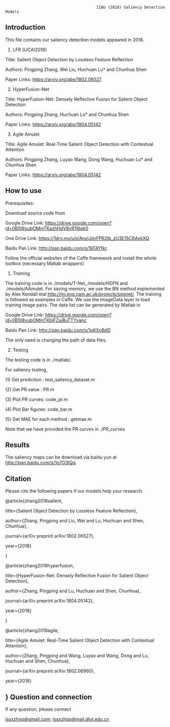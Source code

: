  
                                            IIAU (2018) Saliency Detection Models
                                      
Introduction
------------------------------------------------------------------------------------------------------------------
This file contains our saliency detection models appeared in 2018.
1) LFR (IJCAI2018)

Title: Salient Object Detection by Lossless Feature Reflection

Authors: Pingping Zhang, Wei Liu, Huchuan Lu* and Chunhua Shen

Paper Links: https://arxiv.org/abs/1802.06527

2) HyperFusion-Net

Title: HyperFusion-Net: Densely Reflective Fusion for Salient Object Detection

Authors: Pingping Zhang, Huchuan Lu* and Chunhua Shen

Paper Links: https://arxiv.org/abs/1804.05142

3) Agile Amulet

Title: Agile Amulet: Real-Time Salient Object Detection with Contextual Attention

Authors: Pingping Zhang, Luyao Wang, Dong Wang, Huchuan Lu* and Chunhua Shen

Paper Links: https://arxiv.org/abs/1804.05142

How to use
--------------------------------------------------------------------------------------------------------------

Prerequisites:

Download source code from  

Google Drive Link: https://drive.google.com/open?id=0B5t8yubOMmTKazhHdV8yR19tek0 

One Drive    Link: https://1drv.ms/u/s!AnzjJimFPB2Ib_zU3E15C6AxkXQ 

Baidu Pan    Link: http://pan.baidu.com/s/1bTAYNc


Follow the official websites of the Caffe framework and install the whole toolbox (necessary Matlab wrappers)

1) Training

The training code is in ./models/T-Net,./models/HDFN and ./models/AAmulet. For saving memory, we use the BN method implemented by Alex Kendall etal http://mi.eng.cam.ac.uk/projects/segnet/. The training is followed as examples in Caffe. 
We use the ImageData layer to load training image pairs. The data list can be generated by Matlab in 

Google Drive Link: https://drive.google.com/open?id=0B5t8yubOMmTKblFZajBuTTYyanc

Baidu Pan    Link: http://pan.baidu.com/s/1pKXnBdD

The only need is changing the path of data files.

2) Testing

The testing code is in ./matlab/.

For saliency testing,

(1) Get prediction : test_saliency_dataset.m

(2) Get PR value : PR.m

(3) Plot PR curves: code_pr.m

(4) Plot Bar figures: code_bar.m

(5) Get MAE for each method : getmae.m

Note that we have provided the PR curves in ./PR_curves

Results
---------------------------------------------------------------------------------------------------------------------
The saliency maps can be download via baidu yun at http://pan.baidu.com/s/1o7O3lQq.

Citation
---------------------------------------------------------------------------------------------------------------------
Please cite the following papers if our models help your research:

@article{zhang2018salient,

  title={Salient Object Detection by Lossless Feature Reflection},
  
  author={Zhang, Pingping and Liu, Wei and Lu, Huchuan and Shen, Chunhua},
  
  journal={arXiv preprint arXiv:1802.06527},
  
  year={2018}
  
}

@article{zhang2018hyperfusion,

  title={HyperFusion-Net: Densely Reflective Fusion for Salient Object Detection},
  
  author={Zhang, Pingping and Lu, Huchuan and Shen, Chunhua},
  
  journal={arXiv preprint arXiv:1804.05142},
  
  year={2018}
  
}

@article{zhang2018agile,

  title={Agile Amulet: Real-Time Salient Object Detection with Contextual Attention},
  
  author={Zhang, Pingping and Wang, Luyao and Wang, Dong and Lu, Huchuan and Shen, Chunhua},
  
  journal={arXiv preprint arXiv:1802.06960},
  
  year={2018}
  
}
Question and connection
------------------------------------------------------------------------------------------------------------------
If any question, please connect

jssxzhpp@gmail.com;  jssxzhpp@mail.dlut.edu.cn

